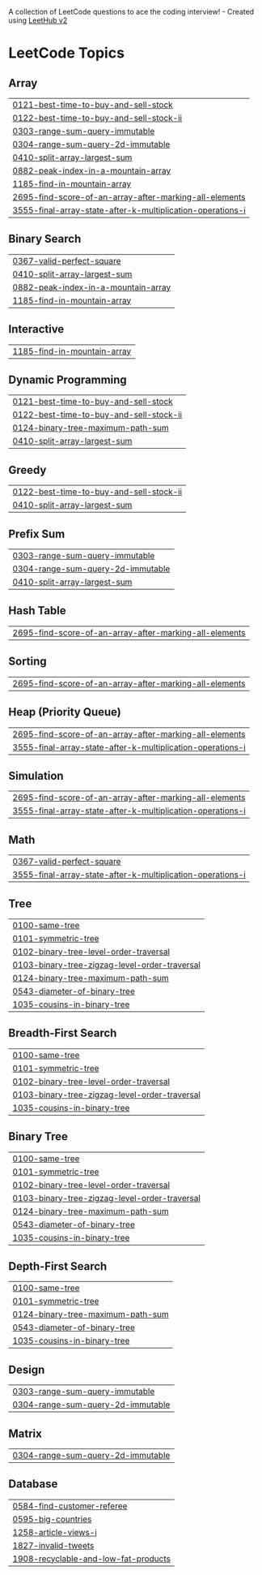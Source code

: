 A collection of LeetCode questions to ace the coding interview! - Created using [LeetHub v2](https://github.com/arunbhardwaj/LeetHub-2.0)
<!---LeetCode Topics Start-->
# LeetCode Topics
## Array
|  |
| ------- |
| [0121-best-time-to-buy-and-sell-stock](https://github.com/Aakash920/Leetcode-Daily-Practice/tree/master/0121-best-time-to-buy-and-sell-stock) |
| [0122-best-time-to-buy-and-sell-stock-ii](https://github.com/Aakash920/Leetcode-Daily-Practice/tree/master/0122-best-time-to-buy-and-sell-stock-ii) |
| [0303-range-sum-query-immutable](https://github.com/Aakash920/Leetcode-Daily-Practice/tree/master/0303-range-sum-query-immutable) |
| [0304-range-sum-query-2d-immutable](https://github.com/Aakash920/Leetcode-Daily-Practice/tree/master/0304-range-sum-query-2d-immutable) |
| [0410-split-array-largest-sum](https://github.com/Aakash920/Leetcode-Daily-Practice/tree/master/0410-split-array-largest-sum) |
| [0882-peak-index-in-a-mountain-array](https://github.com/Aakash920/Leetcode-Daily-Practice/tree/master/0882-peak-index-in-a-mountain-array) |
| [1185-find-in-mountain-array](https://github.com/Aakash920/Leetcode-Daily-Practice/tree/master/1185-find-in-mountain-array) |
| [2695-find-score-of-an-array-after-marking-all-elements](https://github.com/Aakash920/Leetcode-Daily-Practice/tree/master/2695-find-score-of-an-array-after-marking-all-elements) |
| [3555-final-array-state-after-k-multiplication-operations-i](https://github.com/Aakash920/Leetcode-Daily-Practice/tree/master/3555-final-array-state-after-k-multiplication-operations-i) |
## Binary Search
|  |
| ------- |
| [0367-valid-perfect-square](https://github.com/Aakash920/Leetcode-Daily-Practice/tree/master/0367-valid-perfect-square) |
| [0410-split-array-largest-sum](https://github.com/Aakash920/Leetcode-Daily-Practice/tree/master/0410-split-array-largest-sum) |
| [0882-peak-index-in-a-mountain-array](https://github.com/Aakash920/Leetcode-Daily-Practice/tree/master/0882-peak-index-in-a-mountain-array) |
| [1185-find-in-mountain-array](https://github.com/Aakash920/Leetcode-Daily-Practice/tree/master/1185-find-in-mountain-array) |
## Interactive
|  |
| ------- |
| [1185-find-in-mountain-array](https://github.com/Aakash920/Leetcode-Daily-Practice/tree/master/1185-find-in-mountain-array) |
## Dynamic Programming
|  |
| ------- |
| [0121-best-time-to-buy-and-sell-stock](https://github.com/Aakash920/Leetcode-Daily-Practice/tree/master/0121-best-time-to-buy-and-sell-stock) |
| [0122-best-time-to-buy-and-sell-stock-ii](https://github.com/Aakash920/Leetcode-Daily-Practice/tree/master/0122-best-time-to-buy-and-sell-stock-ii) |
| [0124-binary-tree-maximum-path-sum](https://github.com/Aakash920/Leetcode-Daily-Practice/tree/master/0124-binary-tree-maximum-path-sum) |
| [0410-split-array-largest-sum](https://github.com/Aakash920/Leetcode-Daily-Practice/tree/master/0410-split-array-largest-sum) |
## Greedy
|  |
| ------- |
| [0122-best-time-to-buy-and-sell-stock-ii](https://github.com/Aakash920/Leetcode-Daily-Practice/tree/master/0122-best-time-to-buy-and-sell-stock-ii) |
| [0410-split-array-largest-sum](https://github.com/Aakash920/Leetcode-Daily-Practice/tree/master/0410-split-array-largest-sum) |
## Prefix Sum
|  |
| ------- |
| [0303-range-sum-query-immutable](https://github.com/Aakash920/Leetcode-Daily-Practice/tree/master/0303-range-sum-query-immutable) |
| [0304-range-sum-query-2d-immutable](https://github.com/Aakash920/Leetcode-Daily-Practice/tree/master/0304-range-sum-query-2d-immutable) |
| [0410-split-array-largest-sum](https://github.com/Aakash920/Leetcode-Daily-Practice/tree/master/0410-split-array-largest-sum) |
## Hash Table
|  |
| ------- |
| [2695-find-score-of-an-array-after-marking-all-elements](https://github.com/Aakash920/Leetcode-Daily-Practice/tree/master/2695-find-score-of-an-array-after-marking-all-elements) |
## Sorting
|  |
| ------- |
| [2695-find-score-of-an-array-after-marking-all-elements](https://github.com/Aakash920/Leetcode-Daily-Practice/tree/master/2695-find-score-of-an-array-after-marking-all-elements) |
## Heap (Priority Queue)
|  |
| ------- |
| [2695-find-score-of-an-array-after-marking-all-elements](https://github.com/Aakash920/Leetcode-Daily-Practice/tree/master/2695-find-score-of-an-array-after-marking-all-elements) |
| [3555-final-array-state-after-k-multiplication-operations-i](https://github.com/Aakash920/Leetcode-Daily-Practice/tree/master/3555-final-array-state-after-k-multiplication-operations-i) |
## Simulation
|  |
| ------- |
| [2695-find-score-of-an-array-after-marking-all-elements](https://github.com/Aakash920/Leetcode-Daily-Practice/tree/master/2695-find-score-of-an-array-after-marking-all-elements) |
| [3555-final-array-state-after-k-multiplication-operations-i](https://github.com/Aakash920/Leetcode-Daily-Practice/tree/master/3555-final-array-state-after-k-multiplication-operations-i) |
## Math
|  |
| ------- |
| [0367-valid-perfect-square](https://github.com/Aakash920/Leetcode-Daily-Practice/tree/master/0367-valid-perfect-square) |
| [3555-final-array-state-after-k-multiplication-operations-i](https://github.com/Aakash920/Leetcode-Daily-Practice/tree/master/3555-final-array-state-after-k-multiplication-operations-i) |
## Tree
|  |
| ------- |
| [0100-same-tree](https://github.com/Aakash920/Leetcode-Daily-Practice/tree/master/0100-same-tree) |
| [0101-symmetric-tree](https://github.com/Aakash920/Leetcode-Daily-Practice/tree/master/0101-symmetric-tree) |
| [0102-binary-tree-level-order-traversal](https://github.com/Aakash920/Leetcode-Daily-Practice/tree/master/0102-binary-tree-level-order-traversal) |
| [0103-binary-tree-zigzag-level-order-traversal](https://github.com/Aakash920/Leetcode-Daily-Practice/tree/master/0103-binary-tree-zigzag-level-order-traversal) |
| [0124-binary-tree-maximum-path-sum](https://github.com/Aakash920/Leetcode-Daily-Practice/tree/master/0124-binary-tree-maximum-path-sum) |
| [0543-diameter-of-binary-tree](https://github.com/Aakash920/Leetcode-Daily-Practice/tree/master/0543-diameter-of-binary-tree) |
| [1035-cousins-in-binary-tree](https://github.com/Aakash920/Leetcode-Daily-Practice/tree/master/1035-cousins-in-binary-tree) |
## Breadth-First Search
|  |
| ------- |
| [0100-same-tree](https://github.com/Aakash920/Leetcode-Daily-Practice/tree/master/0100-same-tree) |
| [0101-symmetric-tree](https://github.com/Aakash920/Leetcode-Daily-Practice/tree/master/0101-symmetric-tree) |
| [0102-binary-tree-level-order-traversal](https://github.com/Aakash920/Leetcode-Daily-Practice/tree/master/0102-binary-tree-level-order-traversal) |
| [0103-binary-tree-zigzag-level-order-traversal](https://github.com/Aakash920/Leetcode-Daily-Practice/tree/master/0103-binary-tree-zigzag-level-order-traversal) |
| [1035-cousins-in-binary-tree](https://github.com/Aakash920/Leetcode-Daily-Practice/tree/master/1035-cousins-in-binary-tree) |
## Binary Tree
|  |
| ------- |
| [0100-same-tree](https://github.com/Aakash920/Leetcode-Daily-Practice/tree/master/0100-same-tree) |
| [0101-symmetric-tree](https://github.com/Aakash920/Leetcode-Daily-Practice/tree/master/0101-symmetric-tree) |
| [0102-binary-tree-level-order-traversal](https://github.com/Aakash920/Leetcode-Daily-Practice/tree/master/0102-binary-tree-level-order-traversal) |
| [0103-binary-tree-zigzag-level-order-traversal](https://github.com/Aakash920/Leetcode-Daily-Practice/tree/master/0103-binary-tree-zigzag-level-order-traversal) |
| [0124-binary-tree-maximum-path-sum](https://github.com/Aakash920/Leetcode-Daily-Practice/tree/master/0124-binary-tree-maximum-path-sum) |
| [0543-diameter-of-binary-tree](https://github.com/Aakash920/Leetcode-Daily-Practice/tree/master/0543-diameter-of-binary-tree) |
| [1035-cousins-in-binary-tree](https://github.com/Aakash920/Leetcode-Daily-Practice/tree/master/1035-cousins-in-binary-tree) |
## Depth-First Search
|  |
| ------- |
| [0100-same-tree](https://github.com/Aakash920/Leetcode-Daily-Practice/tree/master/0100-same-tree) |
| [0101-symmetric-tree](https://github.com/Aakash920/Leetcode-Daily-Practice/tree/master/0101-symmetric-tree) |
| [0124-binary-tree-maximum-path-sum](https://github.com/Aakash920/Leetcode-Daily-Practice/tree/master/0124-binary-tree-maximum-path-sum) |
| [0543-diameter-of-binary-tree](https://github.com/Aakash920/Leetcode-Daily-Practice/tree/master/0543-diameter-of-binary-tree) |
| [1035-cousins-in-binary-tree](https://github.com/Aakash920/Leetcode-Daily-Practice/tree/master/1035-cousins-in-binary-tree) |
## Design
|  |
| ------- |
| [0303-range-sum-query-immutable](https://github.com/Aakash920/Leetcode-Daily-Practice/tree/master/0303-range-sum-query-immutable) |
| [0304-range-sum-query-2d-immutable](https://github.com/Aakash920/Leetcode-Daily-Practice/tree/master/0304-range-sum-query-2d-immutable) |
## Matrix
|  |
| ------- |
| [0304-range-sum-query-2d-immutable](https://github.com/Aakash920/Leetcode-Daily-Practice/tree/master/0304-range-sum-query-2d-immutable) |
## Database
|  |
| ------- |
| [0584-find-customer-referee](https://github.com/Aakash920/Leetcode-Daily-Practice/tree/master/0584-find-customer-referee) |
| [0595-big-countries](https://github.com/Aakash920/Leetcode-Daily-Practice/tree/master/0595-big-countries) |
| [1258-article-views-i](https://github.com/Aakash920/Leetcode-Daily-Practice/tree/master/1258-article-views-i) |
| [1827-invalid-tweets](https://github.com/Aakash920/Leetcode-Daily-Practice/tree/master/1827-invalid-tweets) |
| [1908-recyclable-and-low-fat-products](https://github.com/Aakash920/Leetcode-Daily-Practice/tree/master/1908-recyclable-and-low-fat-products) |
<!---LeetCode Topics End-->
